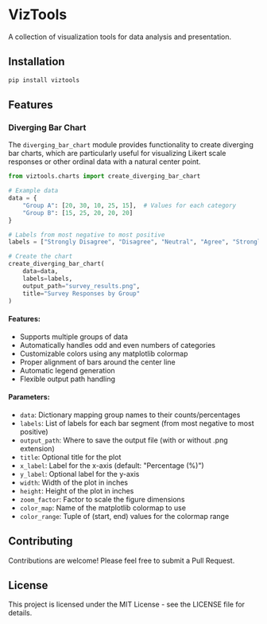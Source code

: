 # VizTools

A collection of visualization tools for data analysis and presentation.

## Installation

```bash
pip install viztools
```

## Features

### Diverging Bar Chart

The `diverging_bar_chart` module provides functionality to create diverging bar charts, which are particularly useful for visualizing Likert scale responses or other ordinal data with a natural center point.

```python
from viztools.charts import create_diverging_bar_chart

# Example data
data = {
    "Group A": [20, 30, 10, 25, 15],  # Values for each category
    "Group B": [15, 25, 20, 20, 20]
}

# Labels from most negative to most positive
labels = ["Strongly Disagree", "Disagree", "Neutral", "Agree", "Strongly Agree"]

# Create the chart
create_diverging_bar_chart(
    data=data,
    labels=labels,
    output_path="survey_results.png",
    title="Survey Responses by Group"
)
```

#### Features:
- Supports multiple groups of data
- Automatically handles odd and even numbers of categories
- Customizable colors using any matplotlib colormap
- Proper alignment of bars around the center line
- Automatic legend generation
- Flexible output path handling

#### Parameters:
- `data`: Dictionary mapping group names to their counts/percentages
- `labels`: List of labels for each bar segment (from most negative to most positive)
- `output_path`: Where to save the output file (with or without .png extension)
- `title`: Optional title for the plot
- `x_label`: Label for the x-axis (default: "Percentage (%)")
- `y_label`: Optional label for the y-axis
- `width`: Width of the plot in inches
- `height`: Height of the plot in inches
- `zoom_factor`: Factor to scale the figure dimensions
- `color_map`: Name of the matplotlib colormap to use
- `color_range`: Tuple of (start, end) values for the colormap range

## Contributing

Contributions are welcome! Please feel free to submit a Pull Request.

## License

This project is licensed under the MIT License - see the LICENSE file for details. 